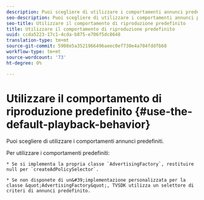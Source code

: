 ```yaml
---
description: Puoi scegliere di utilizzare i comportamenti annunci predefiniti.
seo-description: Puoi scegliere di utilizzare i comportamenti annunci predefiniti.
seo-title: Utilizzare il comportamento di riproduzione predefinito
title: Utilizzare il comportamento di riproduzione predefinito
uuid: ccda5223-17c1-4cda-b875-e706f5dc8648
translation-type: tm+mt
source-git-commit: 5908e5a3521966496aeec0ef730e4a704fddfb68
workflow-type: tm+mt
source-wordcount: '73'
ht-degree: 0%

---
```



# Utilizzare il comportamento di riproduzione predefinito {#use-the-default-playback-behavior}

Puoi scegliere di utilizzare i comportamenti annunci predefiniti.

Per utilizzare i comportamenti predefiniti:

    * Se si implementa la propria classe `AdvertisingFactory`, restituire null per `createAdPolicySelector`.
    
    * Se non disponete di un&#39;implementazione personalizzata per la classe &quot;AdvertisingFactory&quot;, TVSDK utilizza un selettore di criteri di annunci predefinito.